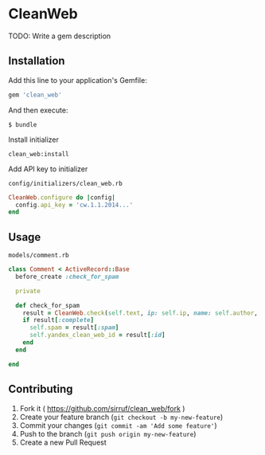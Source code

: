 # CleanWeb

TODO: Write a gem description

## Installation

Add this line to your application's Gemfile:

```ruby
gem 'clean_web'
```

And then execute:

    $ bundle

Install initializer 

    clean_web:install

Add API key to initializer

`config/initializers/clean_web.rb`

```ruby
CleanWeb.configure do |config|
  config.api_key = 'cw.1.1.2014...'
end
```

## Usage

`models/comment.rb`

```ruby
class Comment < ActiveRecord::Base
  before_create :check_for_spam

  private

  def check_for_spam
    result = CleanWeb.check(self.text, ip: self.ip, name: self.author, email: self.email)
    if result[:complete]
      self.spam = result[:spam]
      self.yandex_clean_web_id = result[:id]
    end
  end

end
```

## Contributing

1. Fork it ( https://github.com/sirruf/clean_web/fork )
2. Create your feature branch (`git checkout -b my-new-feature`)
3. Commit your changes (`git commit -am 'Add some feature'`)
4. Push to the branch (`git push origin my-new-feature`)
5. Create a new Pull Request
